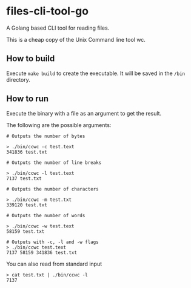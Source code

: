 # files-cli-tool-go
A Golang based CLI tool for reading files.

This is a cheap copy of the Unix Command line tool wc. 

## How to build
Execute `make build` to create the executable. It will be saved in the `/bin` directory.

## How to run
Execute the binary with a file as an argument to get the result.

The following are the possible arguments:
```
# Outputs the number of bytes

> ./bin/ccwc -c test.text
341836 test.txt

# Outputs the number of line breaks

> ./bin/ccwc -l test.text
7137 test.txt

# Outputs the number of characters

> ./bin/ccwc -m test.txt
339120 test.txt

# Outputs the number of words

> ./bin/ccwc -w test.text
58159 test.txt

# Outputs with -c, -l and -w flags
> ./bin/ccwc test.text
7137 58159 341836 test.txt
```
You can also read from standard input
```
> cat test.txt | ./bin/ccwc -l
7137
```
